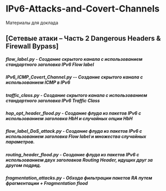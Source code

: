 # IPv6-Attacks-and-Covert-Channels
Материалы для доклада 
## [Сетевые атаки – Часть 2 Dangerous Headers & Firewall Bypass]

##### flow_label.py - Создание скрытого канала с использованием стандартного заголовка IPv6 Flow label 
##### IPv6_ICMP_Covert_Channel.py -- Создание скрытого канала с использованием ICMP в IPv6  
##### traffic_class.py - Создание скрытого канала с использованием стандартного заголовка IPv6 Traffic Class 
##### hop_opt_header_flood.py - Создание флуда из пакетов IPv6 с использованием заголовка HbH и случайных опции HbH
##### flow_label_DoS_attack.py - Создание флуда из пакетов IPv6 c использованием заголовка Flow label и множества случайных параметров.
##### routing_header_flood.py - Создание флуда из пакетов IPv6 c использованием двух заголовков Routing Header, идущих друг за другом подряд.
##### fragmentation_attacks.py - Обхода фильтрации пакетов RA путем фрагментации + Fragmentation flood
